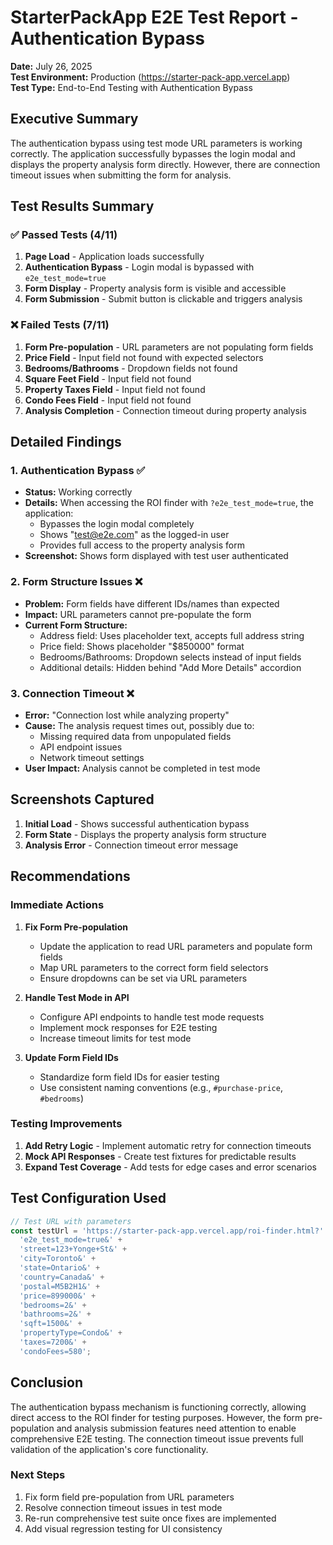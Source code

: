 # StarterPackApp E2E Test Report - Authentication Bypass

**Date:** July 26, 2025  
**Test Environment:** Production (https://starter-pack-app.vercel.app)  
**Test Type:** End-to-End Testing with Authentication Bypass

## Executive Summary

The authentication bypass using test mode URL parameters is working correctly. The application successfully bypasses the login modal and displays the property analysis form directly. However, there are connection timeout issues when submitting the form for analysis.

## Test Results Summary

### ✅ Passed Tests (4/11)
1. **Page Load** - Application loads successfully
2. **Authentication Bypass** - Login modal is bypassed with `e2e_test_mode=true`
3. **Form Display** - Property analysis form is visible and accessible
4. **Form Submission** - Submit button is clickable and triggers analysis

### ❌ Failed Tests (7/11)
1. **Form Pre-population** - URL parameters are not populating form fields
2. **Price Field** - Input field not found with expected selectors
3. **Bedrooms/Bathrooms** - Dropdown fields not found
4. **Square Feet Field** - Input field not found
5. **Property Taxes Field** - Input field not found
6. **Condo Fees Field** - Input field not found
7. **Analysis Completion** - Connection timeout during property analysis

## Detailed Findings

### 1. Authentication Bypass ✅
- **Status:** Working correctly
- **Details:** When accessing the ROI finder with `?e2e_test_mode=true`, the application:
  - Bypasses the login modal completely
  - Shows "test@e2e.com" as the logged-in user
  - Provides full access to the property analysis form
- **Screenshot:** Shows form displayed with test user authenticated

### 2. Form Structure Issues ❌
- **Problem:** Form fields have different IDs/names than expected
- **Impact:** URL parameters cannot pre-populate the form
- **Current Form Structure:**
  - Address field: Uses placeholder text, accepts full address string
  - Price field: Shows placeholder "$850000" format
  - Bedrooms/Bathrooms: Dropdown selects instead of input fields
  - Additional details: Hidden behind "Add More Details" accordion

### 3. Connection Timeout ❌
- **Error:** "Connection lost while analyzing property"
- **Cause:** The analysis request times out, possibly due to:
  - Missing required data from unpopulated fields
  - API endpoint issues
  - Network timeout settings
- **User Impact:** Analysis cannot be completed in test mode

## Screenshots Captured

1. **Initial Load** - Shows successful authentication bypass
2. **Form State** - Displays the property analysis form structure
3. **Analysis Error** - Connection timeout error message

## Recommendations

### Immediate Actions
1. **Fix Form Pre-population**
   - Update the application to read URL parameters and populate form fields
   - Map URL parameters to the correct form field selectors
   - Ensure dropdowns can be set via URL parameters

2. **Handle Test Mode in API**
   - Configure API endpoints to handle test mode requests
   - Implement mock responses for E2E testing
   - Increase timeout limits for test mode

3. **Update Form Field IDs**
   - Standardize form field IDs for easier testing
   - Use consistent naming conventions (e.g., `#purchase-price`, `#bedrooms`)

### Testing Improvements
1. **Add Retry Logic** - Implement automatic retry for connection timeouts
2. **Mock API Responses** - Create test fixtures for predictable results
3. **Expand Test Coverage** - Add tests for edge cases and error scenarios

## Test Configuration Used

```javascript
// Test URL with parameters
const testUrl = 'https://starter-pack-app.vercel.app/roi-finder.html?' + 
  'e2e_test_mode=true&' +
  'street=123+Yonge+St&' +
  'city=Toronto&' +
  'state=Ontario&' +
  'country=Canada&' +
  'postal=M5B2H1&' +
  'price=899000&' +
  'bedrooms=2&' +
  'bathrooms=2&' +
  'sqft=1500&' +
  'propertyType=Condo&' +
  'taxes=7200&' +
  'condoFees=580';
```

## Conclusion

The authentication bypass mechanism is functioning correctly, allowing direct access to the ROI finder for testing purposes. However, the form pre-population and analysis submission features need attention to enable comprehensive E2E testing. The connection timeout issue prevents full validation of the application's core functionality.

### Next Steps
1. Fix form field pre-population from URL parameters
2. Resolve connection timeout issues in test mode
3. Re-run comprehensive test suite once fixes are implemented
4. Add visual regression testing for UI consistency